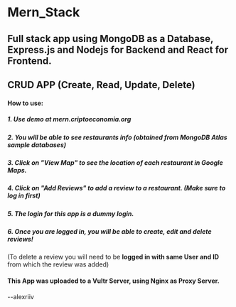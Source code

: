 # Mern_Stack
## Full stack app using __MongoDB__ as a Database, __Express.js and Nodejs__ for Backend and __React__ for Frontend.


## __CRUD__ APP (Create, Read, Update, Delete)

#### How to use:

##### 1. Use demo at __mern.criptoeconomia.org__

##### 2. You will be able to see restaurants info (obtained from MongoDB Atlas sample databases)

##### 3. Click on __"View Map"__ to see the location of each restaurant in Google Maps.

##### 4. Click on __"Add Reviews"__ to add a review to a restaurant. (Make sure to log in first)

##### 5. The login for this app is a __dummy login__.

##### 6. Once you are logged in, you will be able to create, edit and delete reviews!
(To delete a review you will need to be __logged in with same User and ID__ from which the review was added)

#### This App was uploaded to a Vultr Server, using __Nginx__ as Proxy Server.


--alexriiv

